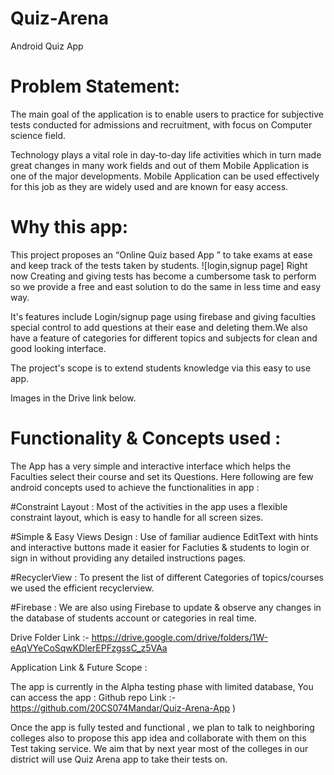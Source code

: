 # Quiz-Arena

Android Quiz App

# Problem Statement:

The main goal of the application is to enable users to practice for subjective tests conducted for admissions and recruitment, with focus on Computer science field.

Technology plays a vital role in day-to-day life activities which in turn made great changes in many work fields and out of them Mobile Application is one of the major developments. Mobile Application can be used effectively for this job as they are widely used and are known for easy access.

# Why this app:

This project proposes an “Online Quiz based App ” to take exams at ease and keep track of the tests taken by students.
![login,signup page]
Right now Creating and giving tests has become a cumbersome task to perform so we provide a free and east solution to do the same in less time and easy way.

It's features include Login/signup page using 
firebase and giving faculties special control to add questions at their ease and deleting them.We also have a feature of categories for different topics and subjects for clean and good looking interface.

The project's scope is to extend students knowledge via this easy to use app.

Images in the Drive link below.




# Functionality & Concepts used :

The App has a very simple and interactive interface which helps the Faculties select their course and set its Questions. Here following are few android concepts used to achieve the functionalities in app :

#Constraint Layout : Most of the activities in the app uses a flexible constraint layout, which is easy to handle for all screen sizes.

#Simple & Easy Views Design : Use of familiar audience EditText with hints and interactive buttons made it easier for Facluties & students to login or sign in without providing any detailed instructions pages.

#RecyclerView : To present the list of different Categories of topics/courses we used the efficient recyclerview.

#Firebase : We are also using Firebase to update & observe any changes in the database of students account or categories in real time.


Drive Folder Link :- https://drive.google.com/drive/folders/1W-eAqVYeCoSqwKDlerEPFzgssC_z5VAa

Application Link & Future Scope :

The app is currently in the Alpha testing phase with limited database, You can access the app : Github repo Link  :- https://github.com/20CS074Mandar/Quiz-Arena-App )

Once the app is fully tested and functional , we plan to talk to neighboring colleges also to propose this app idea and collaborate with them on this Test taking service. We aim that by next year most of the colleges in our district will use Quiz Arena app to take their tests on.
